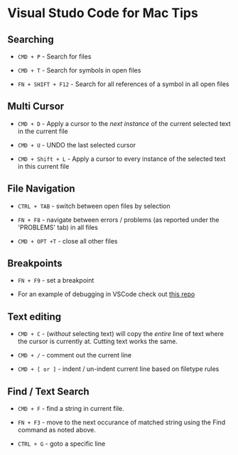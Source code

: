# Visual Studo Code for Mac Tips

## Searching

* `CMD + P` - Search for files

* `CMD + T` - Search for symbols in open files

* `FN + SHIFT + F12` - Search for all references of a symbol in all open files

## Multi Cursor

* `CMD + D` - Apply a cursor to the _next instance_ of the current selected text in the current file

* `CMD + U` - UNDO the last selected cursor

* `CMD + Shift + L` - Apply a cursor to every instance of the selected text in this current file

## File Navigation

* `CTRL + TAB` - switch between open files by selection

* `FN + F8` - navigate between errors / problems (as reported under the 'PROBLEMS' tab) in all files

* `CMD + OPT +T` - close all other files

## Breakpoints

* `FN + F9` - set a breakpoint

* For an example of debugging in VSCode check out [this repo](https://github.com/jensendarren/private-blockchain-star-ownership-tracking#vscode-debugging-the-app-or-with-jest)

## Text editing

* `CMD + C` - (_without_ selecting text) will copy the _entire_ line of text where the cursor is currently at. Cutting text works the same.

* `CMD + /` - comment out the current line

* `CMD + [ or ]` - indent / un-indent current line based on filetype rules

## Find / Text Search

* `CMD + F` - find a string in current file.

* `FN + F3` - move to the next occurance of matched string using the Find command as noted above.

* `CTRL + G` - goto a specific line
